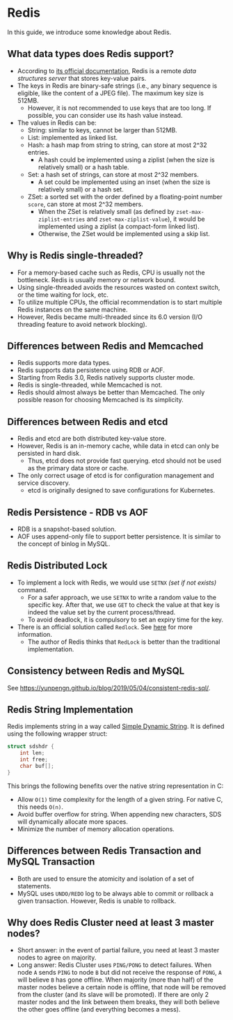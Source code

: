 # Redis

In this guide, we introduce some knowledge about Redis.

## What data types does Redis support?

- According to [its official documentation](https://redis.io/topics/data-types-intro), Redis is a remote _data structures server_ that stores key-value pairs.
- The keys in Redis are binary-safe strings (i.e., any binary sequence is eligible, like the content of a JPEG file). The maximum key size is 512MB.
    - However, it is not recommended to use keys that are too long. If possible, you can consider use its hash value instead.
- The values in Redis can be:
    - String: similar to keys, cannot be larger than 512MB.
    - List: implemented as linked list.
    - Hash: a hash map from string to string, can store at most 2^32 entries.
    	- A hash could be implemented using a ziplist (when the size is relatively small) or a hash table.
    - Set: a hash set of strings, can store at most 2^32 members.
    	- A set could be implemented using an inset (when the size is relatively small) or a hash set.
    - ZSet: a sorted set with the order defined by a floating-point number `score`, can store at most 2^32 members.
    	- When the ZSet is relatively small (as defined by `zset-max-ziplist-entries` and `zset-max-ziplist-value`), it would be implemented using a ziplist (a compact-form linked list).
    	- Otherwise, the ZSet would be implemented using a skip list.

## Why is Redis single-threaded?

- For a memory-based cache such as Redis, CPU is usually not the bottleneck. Redis is usually memory or network bound.
- Using single-threaded avoids the resources wasted on context switch, or the time waiting for lock, etc.
- To utilize multiple CPUs, the official recommendation is to start multiple Redis instances on the same machine.
- However, Redis became multi-threaded since its 6.0 version (I/O threading feature to avoid network blocking). 

## Differences between Redis and Memcached

- Redis supports more data types.
- Redis supports data persistence using RDB or AOF.
- Starting from Redis 3.0, Redis natively supports cluster mode.
- Redis is single-threaded, while Memcached is not.
- Redis should almost always be better than Memcached. The only possible reason for choosing Memcached is its simplicity.

## Differences between Redis and etcd

- Redis and etcd are both distributed key-value store.
- However, Redis is an in-memory cache, while data in etcd can only be persisted in hard disk.
	- Thus, etcd does not provide fast querying. etcd should not be used as the primary data store or cache.
- The only correct usage of etcd is for configuration management and service discovery.
	- etcd is originally designed to save configurations for Kubernetes.

## Redis Persistence - RDB vs AOF

- RDB is a snapshot-based solution.
- AOF uses append-only file to support better persistence. It is similar to the concept of binlog in MySQL.

## Redis Distributed Lock

- To implement a lock with Redis, we would use `SETNX` _(set if not exists)_ command.
	- For a safer approach, we use `SETNX` to write a random value to the specific key. After that, we use `GET` to check the value at that key is indeed the value set by the current process/thread.
	- To avoid deadlock, it is compulsory to set an expiry time for the key.
- There is an official solution called `Redlock`. See [here](https://redis.io/topics/distlock) for more information.
	- The author of Redis thinks that `RedLock` is better than the traditional implementation.

## Consistency between Redis and MySQL

See https://yunpengn.github.io/blog/2019/05/04/consistent-redis-sql/.

## Redis String Implementation

Redis implements string in a way called [Simple Dynamic String](https://github.com/antirez/sds). It is defined using the following wrapper struct:

```cpp
struct sdshdr {
    int len;
    int free;
    char buf[];
}
```

This brings the following benefits over the native string representation in C:

- Allow `O(1)` time complexity for the length of a given string. For native C, this needs `O(n)`.
- Avoid buffer overflow for string. When appending new characters, SDS will dynamically allocate more spaces.
- Minimize the number of memory allocation operations.

## Differences between Redis Transaction and MySQL Transaction

- Both are used to ensure the atomicity and isolation of a set of statements.
- MySQL uses `UNDO/REDO` log to be always able to commit or rollback a given transaction. However, Redis is unable to rollback.

## Why does Redis Cluster need at least 3 master nodes?

- Short answer: in the event of partial failure, you need at least 3 master nodes to agree on majority.
- Long answer: Redis Cluster uses `PING/PONG` to detect failures. When node `A` sends `PING` to node `B` but did not receive the response of `PONG`, `A` will believe `B` has gone offline. When majority (more than half) of the master nodes believe a certain node is offline, that node will be removed from the cluster (and its slave will be promoted). If there are only 2 master nodes and the link between them breaks, they will both believe the other goes offline (and everything becomes a mess).
